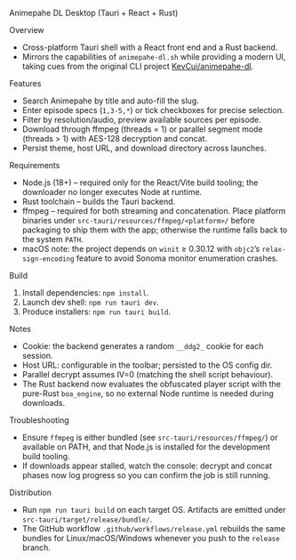 Animepahe DL Desktop (Tauri + React + Rust)

Overview
- Cross-platform Tauri shell with a React front end and a Rust backend.
- Mirrors the capabilities of `animepahe-dl.sh` while providing a modern UI, taking cues from the original CLI project [KevCui/animepahe-dl](https://github.com/KevCui/animepahe-dl/).

Features
- Search Animepahe by title and auto-fill the slug.
- Enter episode specs (`1,3-5,*`) or tick checkboxes for precise selection.
- Filter by resolution/audio, preview available sources per episode.
- Download through ffmpeg (threads = 1) or parallel segment mode (threads > 1) with AES-128 decryption and concat.
- Persist theme, host URL, and download directory across launches.

Requirements
- Node.js (18+) – required only for the React/Vite build tooling; the downloader no longer executes Node at runtime.
- Rust toolchain – builds the Tauri backend.
- ffmpeg – required for both streaming and concatenation. Place platform binaries under `src-tauri/resources/ffmpeg/<platform>/` before packaging to ship them with the app; otherwise the runtime falls back to the system `PATH`.
- macOS note: the project depends on `winit` ≥ 0.30.12 with `objc2`’s `relax-sign-encoding` feature to avoid Sonoma monitor enumeration crashes.

Build
1. Install dependencies: `npm install`.
2. Launch dev shell: `npm run tauri dev`.
3. Produce installers: `npm run tauri build`.

Notes
- Cookie: the backend generates a random `__ddg2_` cookie for each session.
- Host URL: configurable in the toolbar; persisted to the OS config dir.
- Parallel decrypt assumes IV=0 (matching the shell script behaviour).
- The Rust backend now evaluates the obfuscated player script with the pure-Rust `boa_engine`, so no external Node runtime is needed during downloads.

Troubleshooting
- Ensure `ffmpeg` is either bundled (see `src-tauri/resources/ffmpeg/`) or available on PATH, and that Node.js is installed for the development build tooling.
- If downloads appear stalled, watch the console: decrypt and concat phases now log progress so you can confirm the job is still running.

Distribution
- Run `npm run tauri build` on each target OS. Artifacts are emitted under `src-tauri/target/release/bundle/`.
- The GitHub workflow `.github/workflows/release.yml` rebuilds the same bundles for Linux/macOS/Windows whenever you push to the `release` branch.
